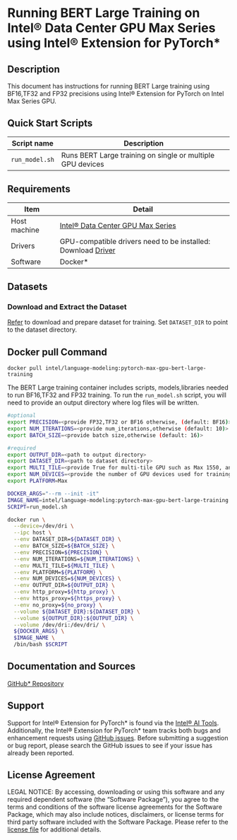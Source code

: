# Running BERT Large Training on Intel® Data Center GPU Max Series using Intel® Extension for PyTorch*

## Description
This document has instructions for running BERT Large training using BF16,TF32 and FP32 precisions using Intel® Extension for PyTorch on Intel Max Series GPU. 

## Quick Start Scripts
| Script name | Description |
|-------------|-------------|
| `run_model.sh` | Runs BERT Large training on single or multiple GPU devices |

## Requirements
| Item | Detail |
| ------ | ------- |
| Host machine  | [Intel® Data Center GPU Max Series](https://ark.intel.com/content/www/us/en/ark/products/series/232874/intel-data-center-gpu-max-series.html)  |
| Drivers | GPU-compatible drivers need to be installed: Download [Driver](https://dgpu-docs.intel.com/driver/installation.html) |
| Software | Docker* |

## Datasets
### Download and Extract the Dataset
[Refer](README.md#dataset) to download and prepare dataset for training. Set `DATASET_DIR` to point to the dataset directory. 

## Docker pull Command
```
docker pull intel/language-modeling:pytorch-max-gpu-bert-large-training
```

The BERT Large training container includes scripts, models,libraries needed to run BF16,TF32 and FP32 training. To run the `run_model.sh` script, you will need to provide an output directory where log files will be written. 

```bash
#optional
export PRECISION=<provide FP32,TF32 or BF16 otherwise, (default: BF16)>
export NUM_ITERATIONS=<provide num_iterations,otherwise (default: 10)>
export BATCH_SIZE=<provide batch size,otherwise (default: 16)>

#required
export OUTPUT_DIR=<path to output directory>
export DATASET_DIR=<path to dataset directory>
export MULTI_TILE=<provide True for multi-tile GPU such as Max 1550, and False for single-tile GPU such as Max 1100>
export NUM_DEVICES=<provide the number of GPU devices used for training. It must be equal to or smaller than the number of GPU devices attached to each node. For GPU with 2 tiles, such as Max 1550 GPU, the number of GPU devices in each node is 2 times the number of GPUs, so it can be set as <=16 for a node with 8 Max 1550 GPUs. While for GPU with single tile, such as Max 1100 GPU, the number of GPU devices available in each node is the same as number of GPUs, so it can be set as <=8 for a node with 8 Max 1100 GPUs.>
export PLATFORM=Max

DOCKER_ARGS="--rm --init -it"
IMAGE_NAME=intel/language-modeling:pytorch-max-gpu-bert-large-training
SCRIPT=run_model.sh

docker run \
  --device=/dev/dri \
  --ipc host \
  --env DATASET_DIR=${DATASET_DIR} \
  --env BATCH_SIZE=${BATCH_SIZE} \
  --env PRECISION=${PRECISION} \
  --env NUM_ITERATIONS=${NUM_ITERATIONS} \
  --env MULTI_TILE=${MULTI_TILE} \
  --env PLATFORM=${PLATFORM} \
  --env NUM_DEVICES=${NUM_DEVICES} \
  --env OUTPUT_DIR=${OUTPUT_DIR} \
  --env http_proxy=${http_proxy} \
  --env https_proxy=${https_proxy} \
  --env no_proxy=${no_proxy} \
  --volume ${DATASET_DIR}:${DATASET_DIR} \
  --volume ${OUTPUT_DIR}:${OUTPUT_DIR} \
  --volume /dev/dri:/dev/dri/ \
  ${DOCKER_ARGS} \
  $IMAGE_NAME \
  /bin/bash $SCRIPT
  ```

## Documentation and Sources

[GitHub* Repository](https://github.com/IntelAI/models/tree/master/docker/max-gpu)

## Support
Support for Intel® Extension for PyTorch* is found via the [Intel® AI Tools](https://www.intel.com/content/www/us/en/developer/tools/oneapi/ai-analytics-toolkit.html). Additionally, the Intel® Extension for PyTorch* team tracks both bugs and enhancement requests using [GitHub issues](https://github.com/intel/intel-extension-for-pytorch/issues). Before submitting a suggestion or bug report, please search the GitHub issues to see if your issue has already been reported.

## License Agreement

LEGAL NOTICE: By accessing, downloading or using this software and any required dependent software (the “Software Package”), you agree to the terms and conditions of the software license agreements for the Software Package, which may also include notices, disclaimers, or license terms for third party software included with the Software Package. Please refer to the [license file](https://github.com/IntelAI/models/tree/master/third_party) for additional details.
